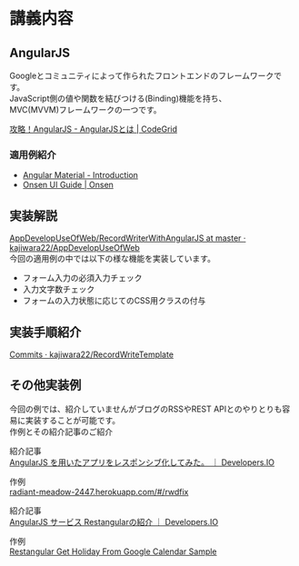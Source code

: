 # 講義内容

## AngularJS
Googleとコミュニティによって作られたフロントエンドのフレームワークです。  
JavaScript側の値や関数を結びつける(Binding)機能を持ち、  
MVC(MVVM)フレームワークの一つです。

[攻略！AngularJS - AngularJSとは | CodeGrid](https://app.codegrid.net/entry/angularjs-1)


### 適用例紹介
* [Angular Material - Introduction](https://material.angularjs.org/latest/#/)  
* [Onsen UI Guide | Onsen](http://ja.onsen.io/guide/overview.html)  


## 実装解説

[AppDevelopUseOfWeb/RecordWriterWithAngularJS at master · kajiwara22/AppDevelopUseOfWeb](https://github.com/kajiwara22/AppDevelopUseOfWeb/tree/master/RecordWriterWithAngularJS)  
今回の適用例の中では以下の様な機能を実装しています。  

* フォーム入力の必須入力チェック
* 入力文字数チェック
* フォームの入力状態に応じてのCSS用クラスの付与


## 実装手順紹介
[Commits · kajiwara22/RecordWriteTemplate](https://github.com/kajiwara22/RecordWriteTemplate/commits/feature-ApplyAngularJS)


## その他実装例
今回の例では、紹介していませんがブログのRSSやREST APIとのやりとりも容易に実装することが可能です。  
作例とその紹介記事のご紹介  

紹介記事  
[AngularJS を用いたアプリをレスポンシブ化してみた。 ｜ Developers.IO](http://dev.classmethod.jp/ria/angularjs_responsive/)

作例  
[radiant-meadow-2447.herokuapp.com/#/rwdfix](http://radiant-meadow-2447.herokuapp.com/#/rwdfix)


紹介記事  
[AngularJS サービス Restangularの紹介 ｜ Developers.IO](http://dev.classmethod.jp/ria/intoroduction_angularjs_restangular/)

作例  
[Restangular Get Holiday From Google Calendar Sample](http://output.jsbin.com/lujihuyena/2)
